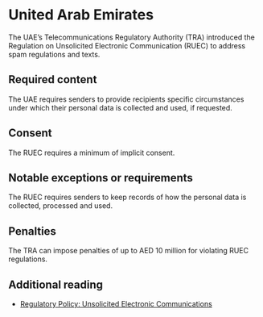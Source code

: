 # United Arab Emirates
The UAE’s Telecommunications Regulatory Authority (TRA) introduced the Regulation on Unsolicited Electronic Communication (RUEC) to address spam regulations and texts.

## Required content
The UAE requires senders to provide recipients specific circumstances under which their personal data is collected and used, if requested.

## Consent
The RUEC requires a minimum of implicit consent.

## Notable exceptions or requirements
The RUEC requires senders to keep records of how the personal data is collected, processed and used.

## Penalties
The TRA can impose penalties of up to AED 10 million for violating RUEC regulations.

## Additional reading
- [Regulatory Policy: Unsolicited Electronic Communications](https://docplayer.net/17342879-Regulatory-policy-unsolicited-electronic-communications.html)
